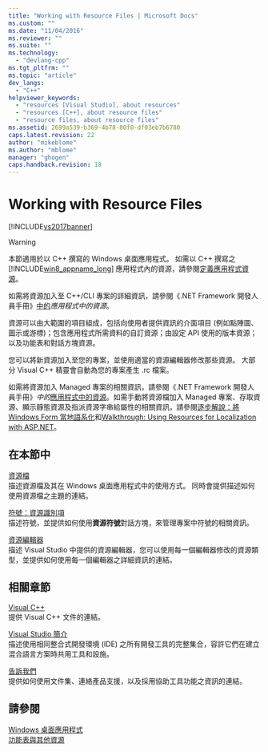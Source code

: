 ```yaml
---
title: "Working with Resource Files | Microsoft Docs"
ms.custom: ""
ms.date: "11/04/2016"
ms.reviewer: ""
ms.suite: ""
ms.technology: 
  - "devlang-cpp"
ms.tgt_pltfrm: ""
ms.topic: "article"
dev_langs: 
  - "C++"
helpviewer_keywords: 
  - "resources [Visual Studio], about resources"
  - "resources [C++], about resource files"
  - "resource files, about resource files"
ms.assetid: 2699a539-b369-4b78-80f0-df03eb7b6780
caps.latest.revision: 22
author: "mikeblome"
ms.author: "mblome"
manager: "ghogen"
caps.handback.revision: 18
---
```

# Working with Resource Files
[!INCLUDE[vs2017banner](../assembler/inline/includes/vs2017banner.md)]

> [!WARNING]
>  本節適用於以 C\+\+ 撰寫的 Windows 桌面應用程式。 如需以 C\+\+ 撰寫之 [!INCLUDE[win8_appname_long](../build/includes/win8_appname_long_md.md)] 應用程式內的資源，請參閱[定義應用程式資源](http://msdn.microsoft.com/zh-tw/476ea844-632c-4467-9ce3-966be1350dd4)。  
>   
>  如需將資源加入至 C\+\+\/CLI 專案的詳細資訊，請參閱《.NET Framework 開發人員手冊》[中的](../Topic/Resources%20in%20Desktop%20Apps.md)*應用程式中的資源*。  
  
 資源可以由大範圍的項目組成，包括向使用者提供資訊的介面項目 \(例如點陣圖、圖示或游標\)；包含應用程式所需資料的自訂資源；由設定 API 使用的版本資源；以及功能表和對話方塊資源。  
  
 您可以將新資源加入至您的專案，並使用適當的資源編輯器修改那些資源。 大部分 Visual C\+\+ 精靈會自動為您的專案產生 .rc 檔案。  
  
 如需將資源加入 Managed 專案的相關資訊，請參閱《.NET Framework 開發人員手冊》*中的*[應用程式中的資源](../Topic/Resources%20in%20Desktop%20Apps.md)。如需手動將資源檔加入 Managed 專案、存取資源、顯示靜態資源及指派資源字串給屬性的相關資訊，請參閱[逐步解說：將 Windows Form 當地語系化](http://msdn.microsoft.com/zh-tw/9a96220d-a19b-4de0-9f48-01e5d82679e5)和[Walkthrough: Using Resources for Localization with ASP.NET](../Topic/Walkthrough:%20Using%20Resources%20for%20Localization%20with%20ASP.NET.md)。  
  
## 在本節中  
 [資源檔](../mfc/resource-files-visual-studio.md)  
 描述資源檔及其在 Windows 桌面應用程式中的使用方式。 同時會提供描述如何使用資源檔之主題的連結。  
  
 [符號：資源識別項](../mfc/symbols-resource-identifiers.md)  
 描述符號，並提供如何使用**資源符號**對話方塊，來管理專案中符號的相關資訊。  
  
 [資源編輯器](../mfc/resource-editors.md)  
 描述 Visual Studio 中提供的資源編輯器，您可以使用每一個編輯器修改的資源類型，並提供如何使用每一個編輯器之詳細資訊的連結。  
  
## 相關章節  
 [Visual C\+\+](../top/visual-cpp-in-visual-studio-2015.md)  
 提供 Visual C\+\+ 文件的連結。  
  
 [Visual Studio 簡介](http://msdn.microsoft.com/zh-tw/99997089-56ff-4d60-81a9-447062dc98ac)  
 描述使用相同整合式開發環境 \(IDE\) 之所有開發工具的完整集合，容許它們在建立混合語言方案時共用工具和設施。  
  
 [告訴我們](../Topic/Talk%20to%20Us.md)  
 提供如何使用文件集、連絡產品支援，以及採用協助工具功能之資訊的連結。  
  
## 請參閱  
 [Windows 桌面應用程式](../windows/windows-desktop-applications-cpp.md)   
 [功能表與其他資源](http://msdn.microsoft.com/library/windows/desktop/ms632583.aspx)